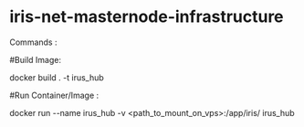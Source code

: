# iris-net-masternode-infrastructure

Commands :

#Build Image:

docker build . -t irus_hub


#Run Container/Image :
 
docker run --name irus_hub -v <path_to_mount_on_vps>:/app/iris/ irus_hub

